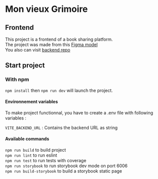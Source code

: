 # Mon vieux Grimoire
## Frontend
This project is a frontend of a book sharing platform.<br>
The project was made from this [Figma model](https://www.figma.com/file/Snidyc45xi6qchoOPabMA9/Maquette-Mon-Vieux-Grimoir?type=design&node-id=7-95&mode=design&t=ol3tTLIpsS8XKhLf-0)<br> 
You also can visit [backend repo](https://github.com/S-Syrichko/vieux-grimoire-back)

## Start project
### With npm
`npm install` then `npm run dev` will launch the project.

#### Environnement variables
To make project functionnal, you have to create a .env file with following variables :

`VITE_BACKEND_URL` : Contains the backend URL as string

#### Available commands
`npm run build` to build project<br>
`npm run lint` to run eslint<br>
`npm run test` to run tests with coverage<br>
`npm run storybook` to run storybook dev mode on port 6006<br>
`npm run build-storybook` to build a storybook static page